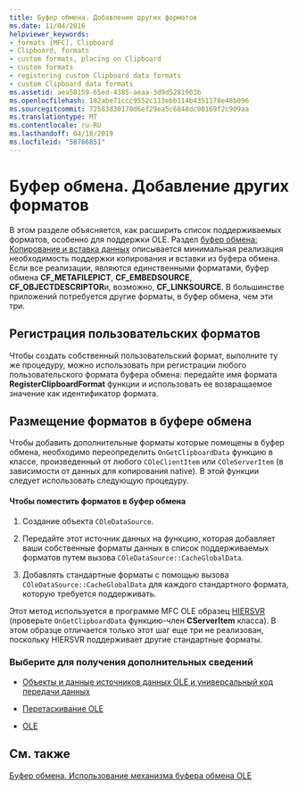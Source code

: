 ```yaml
---
title: Буфер обмена. Добавление других форматов
ms.date: 11/04/2016
helpviewer_keywords:
- formats [MFC], Clipboard
- Clipboard, formats
- custom formats, placing on Clipboard
- custom formats
- registering custom Clipboard data formats
- custom Clipboard data formats
ms.assetid: aea58159-65ed-4385-aeaa-3d9d5281903b
ms.openlocfilehash: 182abe71ccc9552c113ebb114b4351178e48b096
ms.sourcegitcommit: 72583d30170d6ef29ea5c6848dc00169f2c909aa
ms.translationtype: MT
ms.contentlocale: ru-RU
ms.lasthandoff: 04/18/2019
ms.locfileid: "58766851"
---
```

# <a name="clipboard-adding-other-formats"></a>Буфер обмена. Добавление других форматов

В этом разделе объясняется, как расширить список поддерживаемых форматов, особенно для поддержки OLE. Раздел [буфер обмена: Копирование и вставка данных](../mfc/clipboard-copying-and-pasting-data.md) описывается минимальная реализация необходимость поддержки копирования и вставки из буфера обмена. Если все реализации, являются единственными форматами, буфер обмена **CF_METAFILEPICT**, **CF_EMBEDSOURCE**, **CF_OBJECTDESCRIPTOR**и, возможно, **CF_LINKSOURCE**. В большинстве приложений потребуется другие форматы, в буфер обмена, чем эти три.

##  <a name="_core_registering_custom_formats"></a> Регистрация пользовательских форматов

Чтобы создать собственный пользовательский формат, выполните ту же процедуру, можно использовать при регистрации любого пользовательского формата буфера обмена: передайте имя формата **RegisterClipboardFormat** функции и использовать ее возвращаемое значение как идентификатор формата.

##  <a name="_core_placing_formats_on_the_clipboard"></a> Размещение форматов в буфере обмена

Чтобы добавить дополнительные форматы которые помещены в буфер обмена, необходимо переопределить `OnGetClipboardData` функцию в классе, произведенный от любого `COleClientItem` или `COleServerItem` (в зависимости от данных для копирования native). В этой функции следует использовать следующую процедуру.

#### <a name="to-place-formats-on-the-clipboard"></a>Чтобы поместить форматов в буфер обмена

1. Создание объекта `COleDataSource`.

1. Передайте этот источник данных на функцию, которая добавляет ваши собственные форматы данных в список поддерживаемых форматов путем вызова `COleDataSource::CacheGlobalData`.

1. Добавлять стандартные форматы с помощью вызова `COleDataSource::CacheGlobalData` для каждого стандартного формата, которую требуется поддерживать.

Этот метод используется в программе MFC OLE образец [HIERSVR](../overview/visual-cpp-samples.md) (проверьте `OnGetClipboardData` функцию-член **CServerItem** класса). В этом образце отличается только этот шаг еще три не реализован, поскольку HIERSVR поддерживает другие стандартные форматы.

### <a name="what-do-you-want-to-know-more-about"></a>Выберите для получения дополнительных сведений

- [Объекты и данные источников данных OLE и универсальный код передачи данных](../mfc/data-objects-and-data-sources-ole.md)

- [Перетаскивание OLE](../mfc/drag-and-drop-ole.md)

- [OLE](../mfc/ole-background.md)

## <a name="see-also"></a>См. также

[Буфер обмена. Использование механизма буфера обмена OLE](../mfc/clipboard-using-the-ole-clipboard-mechanism.md)
